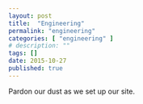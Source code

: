 ```yaml
---
layout: post
title:  "Engineering"
permalink: "engineering"
categories: [ "engineering" ]
# description: ""
tags: []
date: 2015-10-27
published: true
---
```


Pardon our dust as we set up our site.
